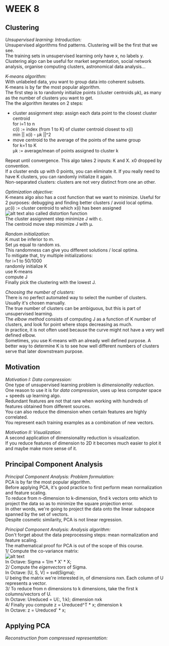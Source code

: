 # **WEEK 8**

## **Clustering**  

*Unsupervised learning: Introduction:*  
Unsupervised algorithms find patterns. Clustering will be the first that we see.  
The training sets in unsupervised learning only have x, no labels y.  
Clustering algo can be useful for market segmentation, social network analysis, organise computing clusters, astronomical data analysis...

*K-means algorithm:*  
With unlabeled data, you want to group data into coherent subsets.  
K-means is by far the most popular algorithm.  
The first step is to randomly initialize points (cluster centroids μk), as many as the number of clusters you want to get.  
The the algorithm iterates on 2 steps:
- cluster assignment step: assign each data point to the closest cluster centroid  
for i=1 to n  
c(i) := index (from 1 to K) of cluster centroid closest to x(i)  
min || x(i) - μk ||^2  
- move centroid to the average of the points of the same group  
for k=1 to K  
μk := average/mean of points assigned to cluster k  

Repeat until convergence. 
This algo takes 2 inputs: K and X. x0 dropped by convention.  
If a cluster ends up with 0 points, you can eliminate it. If you really need to have K clusters, you can randomly initialize it again.  
Non-separated clusters: clusters are not very distinct from one an other.

*Optimization objective:*  
K-means algo also has a cost function that we want to minimize. Useful for 2 purposes: debugging and finding better clusters / avoid local optima.  
μc(i) := cluster centroid to which x(i) has been assigned  
![alt text](https://i.imgur.com/vkzsBL3.png) also called distortion function  
The cluster assignment step minimize J with c.  
The centroid move step minimize J with μ.

*Random initialization:*  
K must be inferior to m.  
Set μs equal to random xs.  
This randomness can give you different solutions / local optima.  
To mitigate that, try multiple initializations:  
for i=1 to 50/1000  
randomly initialize K  
use K-means  
compute J  
Finally pick the clustering with the lowest J.

*Choosing the number of clusters:*  
There is no perfect automated way to select the number of clusters.  
Usually it's chosen manually.  
The true number of clusters can be ambiguous, but this is part of unsupervised learning.  
The *elbow method* consists of computing J as a function of K number of clusters, and look for point where stops decreasing as much.  
In practice, it is not often used because the curve might not have a very well defined elbow.  
Sometimes, you use K-means with an already well defined purpose. A better way to determine K is to see how well different numbers of clusters serve that later downstream purpose.

## **Motivation**

*Motivation I: Data compression:*  
One type of unsupervised learning problem is *dimensionality reduction*.  
One reason to use it is for *data compression*, uses up less computer space + speeds up learning algo.  
Redundant features are not that rare when working with hundreds of features obtained from different sources.  
You can also reduce the dimension when certain features are highly correlated.  
You represent each training examples as a combination of new vectors.

*Motivation II: Visualization:*  
A second application of dimensionality reduction is visualization.  
If you reduce features of dimension to 2D it becomes much easier to plot it and maybe make more sense of it.

## **Principal Component Analysis**

*Principal Component Analysis: Problem formulation:*  
PCA is by far the most popular algorithm.  
Before applying PCA, it's good practice to first perform mean normalization and feature scaling.  
To reduce from n-dimension to k-dimension, find k vectors onto which to project the data so as to minimize the square projection error.  
In other words, we're going to project the data onto the linear subspace spanned by the set of vectors.  
Despite cosmetic similarity, PCA is not linear regression.

*Principal Component Analysis: Analysis algorithm:*  
Don't forget about the data preprocessing steps: mean normalization and feature scaling.  
The mathematical proof for PCA is out of the scope of this course.  
1/ Compute the co-variance matrix:  
![alt text](https://i.imgur.com/MYcl0Fp.png)  
In Octave: Sigma = 1/m * X' * X;  
2/ Compute the *eigenvectors* of Sigma.  
In Octave: [U, S, V] = svd(Sigma);  
U being the matrix we're interested in, of dimensions nxn. Each column of U represents a vector.  
3/ To reduce from n dimensions to k dimensions, take the first k columns/vectors of U.  
In Octave: Ureduced = U(:, 1:k); dimension nxk  
4/ Finally you compute z = Ureduced^T * x; dimension k  
In Octave: z = Ureduced' * x;

## **Applying PCA**

*Reconstruction from compressed representation:*  
